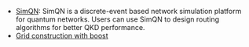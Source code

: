 - [SimQN](https://github.com/ertuil/SimQN): SimQN is a discrete-event based network simulation platform for quantum networks. Users can use SimQN to design routing algorithms for better QKD performance. 
- [Grid construction with boost](https://www.boost.org/doc/libs/1_54_0/boost/graph/grid_graph.hpp)
